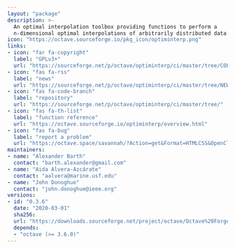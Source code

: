 ```yaml
---
layout: "package"
description: >-
  An optimal interpolation toolbox providing functions to perform a
  n-dimensional optimal interpolations of arbitrarily distributed data points.
icon: "https://octave.sourceforge.io/pkg_icon/optiminterp.png"
links:
- icon: "far fa-copyright"
  label: "GPLv3+"
  url: "https://sourceforge.net/p/octave/optiminterp/ci/master/tree/COPYING"
- icon: "fas fa-rss"
  label: "news"
  url: "https://sourceforge.net/p/octave/optiminterp/ci/master/tree/NEWS"
- icon: "fas fa-code-branch"
  label: "repository"
  url: "https://sourceforge.net/p/octave/optiminterp/ci/master/tree/"
- icon: "fas fa-th-list"
  label: "function reference"
  url: "https://octave.sourceforge.io/optiminterp/overview.html"
- icon: "fas fa-bug"
  label: "report a problem"
  url: "https://octave.space/savannah/?Action=get&Format=HTMLCSS&OpenClosed=open&Title=[octave%20forge]%20(optiminterp)"
maintainers:
- name: "Alexander Barth"
  contact: "barth.alexander@gmail.com"
- name: "Aida Alvera-Azcárate"
  contact: "aalvera@marine.usf.edu"
- name: "John Donoghue"
  contact: "john.donoghue@ieee.org"
versions:
- id: "0.3.6"
  date: "2020-03-01"
  sha256:
  url: "https://downloads.sourceforge.net/project/octave/Octave%20Forge%20Packages/Individual%20Package%20Releases/optiminterp-0.3.6.tar.gz"
  depends:
  - "octave (>= 3.6.0)"
---
```


